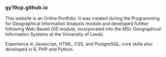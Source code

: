 ### gy19cp.github.io

This website is an Online Portfolio. It was created during the Programming for Geographical Information Analysts module and developed further following Web-Based GIS module, 
incorporated into the MSc Geographical Information Systems at the University of Leeds.

Experience in Javascript, HTML, CSS, and PostgreSQL; core skills also developed in R, PHP and Python.
